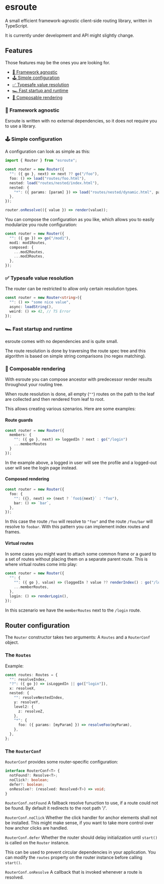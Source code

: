 # esroute

A small efficient framework-agnostic client-side routing library, written in TypeScript.

It is currently under development and API might slightly change.

## Features

Those features may be the ones you are looking for.

- [🌈 Framework agnostic](#-framework-agnostic)
- [🕹 Simple configuration](#-simple-configuration)
- [✅ Typesafe value resolution](#-typesafe-value-resolution)
- [🏎 Fast startup and runtime](#-fast-startup-and-runtime)
- [🦄 Composable rendering](#-composable-rendering)

### 🌈 Framework agnostic

Esroute is written with no external dependencies, so it does not require you to use a library.

### 🕹 Simple configuration

A configuration can look as simple as this:

```ts
import { Router } from "esroute";

const router = new Router({
  "": ({ go }, next) => next ?? go("/foo"),
  foo: () => load("routes/foo.html"),
  nested: load("routes/nested/index.html"),
  nested: {
    "*": ({ params: [param] }) => load("routes/nested/dynamic.html", param),
  },
});

router.onResolve(({ value }) => render(value));
```

You can compose the configuration as you like, which allows you to easily modularize you route configuration:

```ts
const router = new Router({
  "": ({ go }) => go("/mod1"),
  mod1: mod1Routes,
  composed: {
    ...mod2Routes,
    ...mod3Routes,
  },
});
```

### ✅ Typesafe value resolution

The router can be restricted to allow only certain resolution types.

```ts
const router = new Router<string>({
  "": () => "some nice value",
  async: loadString(),
  weird: () => 42, // TS Error
});
```

### 🏎 Fast startup and runtime

esroute comes with no dependencies and is quite small.

The route resolution is done by traversing the route spec tree and this algorithm is based on simple string comparisons (no regex matching).

### 🦄 Composable rendering

With esroute you can compose ancestor with predecessor render results throughout your routing tree.

When route resolution is done, all empty (`""`) routes on the path to the leaf are collected and then rendered from leaf to root.

This allows creating various szenarios. Here are some examples:

#### Route guards

```ts
const router = new Router({
  members: {
    "": ({ go }, next) => loggedIn ? next : go("/login")
    ...memberRoutes
  }
});
```

In the example above, a logged in user will see the profile and a logged-out user will see the login page instead.

#### Composed rendering

```ts
const router = new Router({
  foo: {
    "": ({}, next) => (next ? `foo${next}` : "foo"),
    bar: () => `bar`,
  },
});
```

In this case the route `/foo` will resolve to `"foo"` and the route `/foo/bar` will resolve to `foobar`. With this pattern you can implement index routes and frames.

#### Virtual routes

In some cases you might want to attach some common frame or a guard to a set of routes without placing them on a separate parent route. This is where virtual routes come into play:

```ts
const router = new Router({
  "": {
    "": ({ go }, value) => (loggedIn ? value ?? renderIndex() : go("/login")),
    ...memberRoutes,
  },
  login: () => renderLogin(),
});
```

In this sczenario we have the `memberRoutes` next to the `/login` route.

## Router configuration

The `Router` constructor takes two arguments: A `Routes` and a `RouterConf` object.

### The `Routes`

Example:

```ts
const routes: Routes = {
  "": resolveIndex,
  "?": ({ go }) => isLoggedIn || go(["login"]),
  x: resolveX,
  nested: {
    "": resolveNestedIndex,
    y: resolveY,
    level2: {
      z: resolveZ,
    },
    "*": {
      foo: ({ params: [myParam] }) => resolveFoo(myParam),
    },
  },
};
```

### The `RouterConf`

`RouterConf` provides some router-specific configuration:

```ts
interface RouterConf<T> {
  notFound?: Resolve<T>;
  noClick?: boolean;
  defer?: boolean;
  onResolve?: (resolved: Resolved<T>) => void;
}
```

`RouterConf.notFound`
A fallback resolve funuction to use, if a route could not be found.
By default it redirects to the root path '/'.

`RouterConf.noClick`
Whether the click handler for anchor elements shall not be installed. This might make sense, if you want to take more control over how anchor clicks are handled.

`RouterConf.defer`
Whether the router should delay initialization until `start()` is called on the `Router` instance.

This can be used to prevent circular dependencies in your application. You can modify the `routes` property on the router instance before calling `start()`.

`RouterConf.onResolve`
A callback that is invoked whenever a route is resolved.
